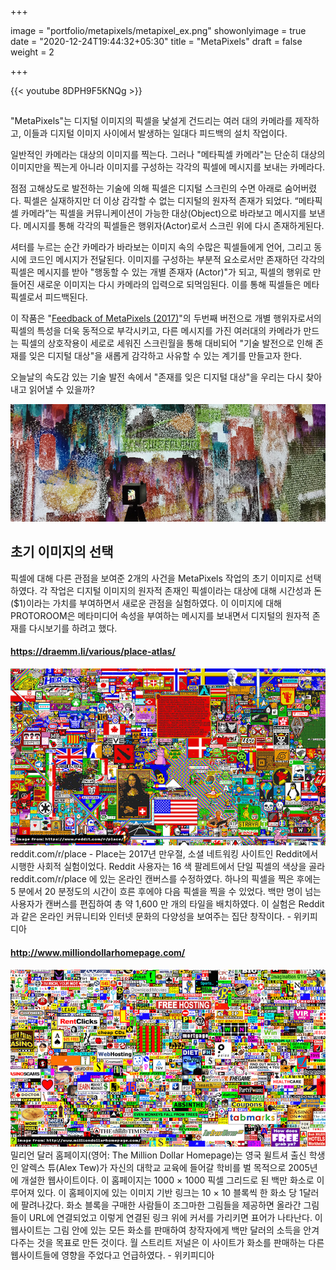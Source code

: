 +++

image = "portfolio/metapixels/metapixel_ex.png"
showonlyimage = true
date = "2020-12-24T19:44:32+05:30"
title = "MetaPixels"
draft = false
weight = 2

+++



 {{< youtube 8DPH9F5KNQg >}}

## 
"MetaPixels"는 디지털 이미지의 픽셀을 낯설게 건드리는 여러 대의 카메라를 제작하고, 이들과 디지털 이미지 사이에서 발생하는 일대다 피드백의 설치 작업이다.

일반적인 카메라는 대상의 이미지를 찍는다. 그러나 "메타픽셀 카메라"는 단순히 대상의 이미지만을 찍는게 아니라 이미지를 구성하는 각각의 픽셀에 메시지를 보내는 카메라다.

점점 고해상도로 발전하는 기술에 의해  픽셀은 디지털 스크린의 수면 아래로 숨어버렸다. 픽셀은 실재하지만 더 이상 감각할 수 없는 디지털의 원자적 존재가 되었다. “메타픽셀 카메라”는 픽셀을 커뮤니케이션이 가능한 대상(Object)으로 바라보고 메시지를 보낸다. 메시지를 통해 각각의 픽셀들은 행위자(Actor)로서 스크린 위에 다시 존재하게된다.

셔터를 누르는 순간 카메라가 바라보는 이미지 속의 수많은 픽셀들에게 언어, 그리고 동시에 코드인 메시지가 전달된다. 이미지를 구성하는 부분적 요소로서만 존재하던 각각의 픽셀은 메시지를 받아 "행동할 수 있는 개별 존재자 (Actor)"가 되고, 픽셀의 행위로 만들어진 새로운 이미지는 다시 카메라의 입력으로 되먹임된다. 이를 통해 픽셀들은 메타픽셀로서 피드백된다.

이 작품은 "[Feedback of MetaPixels (2017)](/works/feedback-of-metapixels)"의 두번째 버전으로 개별 행위자로서의 픽셀의 특성을 더욱 동적으로 부각시키고, 다른 메시지를 가진 여러대의 카메라가 만드는 픽셀의 상호작용이 세로로 세워진 스크린월을 통해 대비되어 "기술 발전으로 인해 존재를 잊은 디지털 대상"을 새롭게 감각하고 사유할 수 있는 계기를 만들고자 한다.

오늘날의 속도감 있는 기술 발전 속에서 "존재를 잊은 디지털 대상"을 우리는 다시 찾아내고 읽어낼 수 있을까?




![](./front.jpg)



## 초기 이미지의 선택
픽셀에 대해 다른 관점을 보여준 2개의 사건을 MetaPixels 작업의 초기 이미지로 선택하였다. 각 작업은 디지털 이미지의 원자적 존재인 픽셀이라는 대상에 대해 시간성과 돈($1)이라는 가치를 부여하면서 새로운 관점을 실험하였다. 이 이미지에 대해 PROTOROOM은 메타미디어 속성을 부여하는 메시지를 보내면서 디지털의 원자적 존재를 다시보기를 하려고 했다.

#### <https://draemm.li/various/place-atlas/>
![](./init01.png)
reddit.com/r/place - Place는 2017년 만우절, 소셜 네트워킹 사이트인 Reddit에서 시행한 사회적 실험이었다. Reddit 사용자는 16 색 팔레트에서 단일 픽셀의 색상을 골라  reddit.com/r/place 에 있는 온라인 캔버스를 수정하였다. 하나의 픽셀을 찍은 후에는 5 분에서 20 분정도의 시간이 흐른 후에야 다음 픽셀을 찍을 수 있었다. 백만 명이 넘는 사용자가 캔버스를 편집하여 총 약 1,600 만 개의 타일을 배치하였다. 이 실험은 Reddit과 같은 온라인 커뮤니티와 인터넷 문화의 다양성을 보여주는 집단 창작이다. - 위키피디아

#### <http://www.milliondollarhomepage.com/>
![](./init02.png)
밀리언 달러 홈페이지(영어: The Million Dollar Homepage)는 영국 윌트셔 출신 학생인 알렉스 튜(Alex Tew)가 자신의 대학교 교육에 들어갈 학비를 벌 목적으로 2005년에 개설한 웹사이트이다. 이 홈페이지는 1000 × 1000 픽셀 그리드로 된 백만 화소로 이루어져 있다. 이 홈페이지에 있는 이미지 기반 링크는 10 × 10 블록씩 한 화소 당 1달러에 팔려나갔다. 화소 블록을 구매한 사람들이 조그마한 그림들을 제공하면 올라간 그림들이 URL에 연결되었고 이렇게 연결된 링크 위에 커서를 가리키면 표어가 나타난다. 이 웹사이트는 그림 안에 있는 모든 화소를 판매하여 창작자에게 백만 달러의 소득을 안겨다주는 것을 목표로 만든 것이다. 월 스트리트 저널은 이 사이트가 화소를 판매하는 다른 웹사이트들에 영향을 주었다고 언급하였다. - 위키피디아

